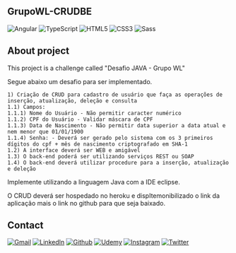 ## GrupoWL-CRUDBE

<!-- PROJECT SHIELDS -->

![Angular][angular-shield]
![TypeScript][typescript-shield]
![HTML5][html5-shield]
![CSS3][css3-shield]
![Sass][sass-shield]

## About project

This project is a challenge called "Desafio JAVA - Grupo WL"

Segue abaixo um desafio para ser implementado.

```
1) Criação de CRUD para cadastro de usuário que faça as operações de inserção, atualização, deleção e consulta
1.1) Campos:
1.1.1) Nome do Usuário - Não permitir caracter numérico
1.1.2) CPF do Usuário - Validar máscara de CPF
1.1.3) Data de Nascimento - Não permitir data superior a data atual e nem menor que 01/01/1900
1.1.4) Senha: - Deverá ser gerado pelo sistema com os 3 primeiros dígitos do cpf + mês de nascimento criptografado em SHA-1
1.2) A interface deverá ser WEB e amigável
1.3) O back-end poderá ser utilizando serviços REST ou SOAP
1.4) O back-end deverá utilizar procedure para a inserção, atualização e deleção
```

Implemente utilizando a linguagem Java com a IDE eclipse.

O CRUD deverá ser hospedado no heroku e dispItemonibilizado o link da aplicação mais o link no github para que seja baixado.

## Contact

[![Gmail][gmail-shield]][gmail-url]
[![LinkedIn][linkedin-shield]][linkedin-url]
[![Github][github-shield]][github-url]
[![Udemy][udemy-shield]][udemy-url]
[![Instagram][instagram-shield]][instagram-url]
[![Twitter][twitter-shield]][twitter-url]

<!-- MARKDOWN LINKS & IMAGES -->
<!-- https://www.markdownguide.org/basic-syntax/#reference-style-links -->

<!-- ALIES README -->

[course-url]: https://www.udemy.com/course/angular-pt/
[instructor-url]: https://www.udemy.com/user/tarso-bessa/
[certificate-url]: https://ude.my/#

<!-- CONTACT SHIELDS -->

[linkedin-shield]: https://img.shields.io/badge/-LinkedIn-white.svg?logo=linkedin&colorB=0077B5&logoColor=white
[linkedin-url]: https://linkedin.com/in/nitaicharan/
[gmail-shield]: https://img.shields.io/badge/-Gmail-black.svg?logo=gmail&colorB=D14836&logoColor=white
[gmail-url]: mailto:niaicharan@gmail.com?subject=It%20comes%20from%20Github%20profile
[github-shield]: https://img.shields.io/badge/-Github-black.svg?logo=github&colorB=181717&logoColor=white
[github-url]: https://github.com/nitaicharan
[instagram-shield]: https://img.shields.io/badge/-Instagram-black.svg?logo=instagram&colorB=EC5252&logoColor=white
[instagram-url]: https://instagram.com/nitaicharan/?hl=pt-br
[twitter-shield]: https://img.shields.io/badge/-Twitter-black.svg?logo=twitter&colorB=1DA1F2&logoColor=white
[twitter-url]: https://twitter.com/nitaicharan1
[facebook-shield]: https://img.shields.io/badge/-Facebook-black.svg?logo=facebook&colorB=4172B8&logoColor=white
[facebook-url]: https://facebook.com/NitaiCharan1
[udemy-shield]: https://img.shields.io/badge/-Udemy-black.svg?logo=udemy&colorB=EC5252&logoColor=white
[udemy-url]: https://udemy.com/user/nitai-charan/
[hackerrank-shield]: https://img.shields.io/badge/-HackerRank-white.svg?logo=hackerrank&colorB=2EC866&logoColor=white
[hackerrank-url]: https://www.hackerrank.com/nitaicharan

<!-- PROJECT SHIELDS -->

[html5-shield]: https://img.shields.io/badge/-HTML5-black.svg?logo=html5&colorB=E34F26&logoColor=white
[css3-shield]: https://img.shields.io/badge/-CSS3-black.svg?logo=css3&colorB=1572B6&logoColor=white
[sass-shield]: https://img.shields.io/badge/-SASS-black.svg?logo=sass&colorB=CC6699&logoColor=white
[angular-shield]: https://img.shields.io/badge/-Angular-black.svg?logo=angular&colorB=DD0031&logoColor=white
[java-shield]: https://img.shields.io/badge/-Java-black.svg?logoColor=white&logo=java&&colorB=007396
[javascript-shield]: https://img.shields.io/badge/-JavaScript-black.svg?logoColor=white&logo=javascript&&colorB=F7DF1E
[typescript-shield]: https://img.shields.io/badge/-TypeScript-black.svg?logoColor=white&logo=typescript&&colorB=007ACC
[react-shield]: https://img.shields.io/badge/-React-black.svg?logoColor=white&logo=react&colorB=61DAFB
[jquery-shield]: https://img.shields.io/badge/-jQuery-white.svg?logo=jquery&colorB=0769AD&logoColor=white
[spring-shield]: https://img.shields.io/badge/-Spring-white.svg?logo=spring&colorB=6DB33F&logoColor=white
[flutter-shield]: https://img.shields.io/badge/-Flutter-white.svg?logo=flutter&logoColor=white&colorB=02569B
[android-shield]: https://img.shields.io/badge/-Android-white.svg?logo=android&logoColor=white&colorB=3DDC84
[apple-shield]: https://img.shields.io/badge/-Apple-white.svg?logo=apple&logoColor=white&colorB=999999

